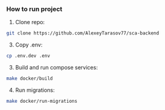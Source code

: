 ### How to run project

1. Clone repo:
  ```bash
  git clone https://github.com/AlexeyTarasov77/sca-backend 
  ```

3. Copy .env:
  ```bash
  cp .env.dev .env
  ```

3. Build and run compose services:
  ```bash
  make docker/build
  ```

4. Run migrations:
  ```bash
  make docker/run-migrations
  ```

